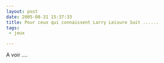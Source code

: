 ```yaml
---
layout: post
date: 2005-08-31 15:37:33
title: Pour ceux qui connaissent Larry Leisure Suit ......
tags:
 - jeux

---
```


A voir ....

[](http://www.zeronews-fr.com/flash/quarter.php)
